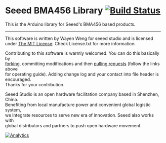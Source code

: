 # Seeed BMA456 Library  [![Build Status](https://travis-ci.com/Seeed-Studio/Seeed_BMA456.svg?branch=master)](https://travis-ci.com/Seeed-Studio/Seeed_BMA456)

This is the Arduino library for Seeed's BMA456 based products.

----

This software is written by Wayen Weng for seeed studio and is licensed under [The MIT License](http://opensource.org/licenses/mit-license.php). Check License.txt for more information.<br>

Contributing to this software is warmly welcomed. You can do this basically by<br>
[forking](https://help.github.com/articles/fork-a-repo), committing modifications and then [pulling requests](https://help.github.com/articles/using-pull-requests) (follow the links above<br>
for operating guide). Adding change log and your contact into file header is encouraged.<br>
Thanks for your contribution.

Seeed Studio is an open hardware facilitation company based in Shenzhen, China. <br>
Benefiting from local manufacture power and convenient global logistic system, <br>
we integrate resources to serve new era of innovation. Seeed also works with <br>
global distributors and partners to push open hardware movement.<br>


[![Analytics](https://ga-beacon.appspot.com/UA-46589105-3/grove-human-presence-sensor)](https://github.com/igrigorik/ga-beacon)

